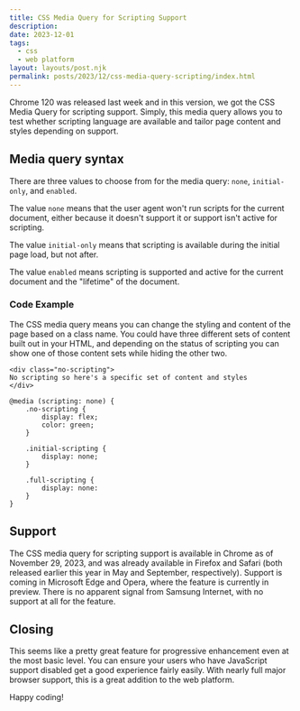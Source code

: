```yaml
---
title: CSS Media Query for Scripting Support
description:
date: 2023-12-01
tags:
  - css
  - web platform 
layout: layouts/post.njk
permalink: posts/2023/12/css-media-query-scripting/index.html
---
```


Chrome 120 was released last week and in this version, we got the CSS Media Query for scripting support. Simply, this media query allows you to test whether scripting language are available and tailor page content and styles depending on support. 

## Media query syntax 

There are three values to choose from for the media query: `none`, `initial-only`, and `enabled`.

The value `none` means that the user agent won't run scripts for the current document, either because it doesn't support it or support isn't active for scripting. 

The value `initial-only` means that scripting is available during the initial page load, but not after. 

The value `enabled` means scripting is supported and active for the current document and the "lifetime" of the document. 

### Code Example

The CSS media query means you can change the styling and content of the page based on a class name. You could have three different sets of content built out in your HTML, and depending on the status of scripting you can show one of those content sets while hiding the other two. 

``` 
<div class="no-scripting">
No scripting so here's a specific set of content and styles 
</div>

@media (scripting: none) {
    .no-scripting {
        display: flex;
        color: green;
    }

    .initial-scripting {
        display: none;
    }

    .full-scripting {
        display: none:
    }
}
```

## Support

The CSS media query for scripting support is available in Chrome as of November 29, 2023, and was already available in Firefox and Safari (both released earlier this year in May and September, respectively). Support is coming in Microsoft Edge and Opera, where the feature is currently in preview. There is no apparent signal from Samsung Internet, with no support at all for the feature.  

## Closing 

This seems like a pretty great feature for progressive enhancement even at the most basic level. You can ensure your users who have JavaScript support disabled get a good experience fairly easily.  With nearly full major browser support, this is a great addition to the web platform. 

Happy coding!